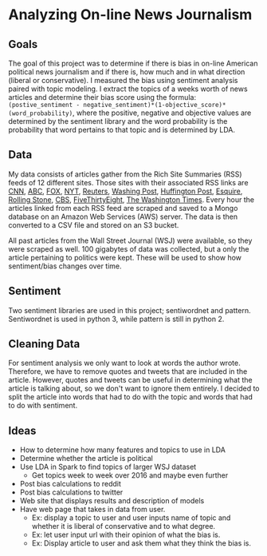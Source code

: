 # Analyzing On-line News Journalism
## Goals
The goal of this project was to determine if there is bias in on-line American political news journalism and if there is, how much and in what direction (liberal or conservative). I measured the bias using sentiment analysis paired with topic modeling. I extract the topics of a weeks worth of news articles and determine their bias score using the formula: `(postive_sentiment - negative_sentiment)*(1-objective_score)*(word_probability)`, where the positive, negative and objective values are determined by the sentiment library and the word probability is the probability that word pertains to that topic and is determined by LDA.

## Data
My data consists of articles gather from the Rich Site Summaries (RSS) feeds of 12 different sites. Those sites with their associated RSS links are [CNN][1], [ABC][2], [FOX][3], [NYT][4], [Reuters][5], [Washing Post][6], [Huffington Post][7], [Esquire][8], [Rolling Stone][9], [CBS][10], [FiveThirtyEight][11], [The Washington Times][12]. Every hour the articles linked from each RSS feed are scraped and saved to a Mongo database on an Amazon Web Services (AWS) server. The data is then converted to a CSV file and stored on an S3 bucket.

All past articles from the Wall Street Journal (WSJ) were available, so they were scraped as well. 100 gigabytes of data was collected, but a only the article pertaining to politics were kept. These will be used to show how sentiment/bias changes over time.

## Sentiment
Two sentiment libraries are used in this project; sentiwordnet and pattern. Sentiwordnet is used in python 3, while pattern is still in python 2.

## Cleaning Data
For sentiment analysis we only want to look at words the author wrote. Therefore, we have to remove quotes and tweets that are included in the article. However, quotes and tweets can be useful in determining what the article is talking about, so we don't want to ignore them entirely. I decided to split the article into words that had to do with the topic and words that had to do with sentiment.


## Ideas
* How to determine how many features and topics to use in LDA
* Determine whether the article is political
* Use LDA in Spark to find topics of larger WSJ dataset
  * Get topics week to week over 2016 and maybe even further
* Post bias calculations to reddit
* Post bias calculations to twitter
* Web site that displays results and description of models
* Have web page that takes in data from user.
  * Ex: display a topic to user and user inputs name of topic and whether it is liberal of conservative and to what degree.
  * Ex: let user input url with their opinion of what the bias is.
  * Ex: Display article to user and ask them what they think the bias is.








[1]: http://rss.cnn.com/rss/cnn_allpolitics.rss
[2]: http://feeds.abcnews.com/abcnews/politicsheadlines
[3]: http://feeds.foxnews.com/foxnews/politics'
[4]: http://rss.nytimes.com/services/xml/rss/nyt/Politics.xml
[5]: http://feeds.reuters.com/Reuters/PoliticsNews'
[6]: http://feeds.washingtonpost.com/rss/politics
[7]: http://www.huffingtonpost.com/feeds/verticals/politics/index.xml
[8]: http://www.esquire.com/rss/news-politics.xml
[9]: http://www.rollingstone.com/politics/rss
[10]: http://www.cbsnews.com/latest/rss/politics
[11]: https://fivethirtyeight.com/politics/feed/
[12]: http://www.washingtontimes.com/rss/headlines/news/politics/
